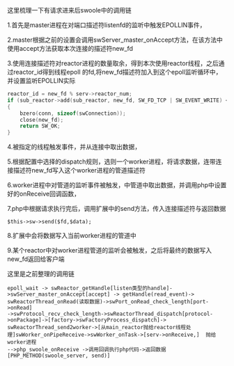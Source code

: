 

这里梳理一下有请求进来后swoole中的调用链

1.首先是master进程在对端口描述符listenfd的监听中触发EPOLLIN事件，

2.master根据之前的设置会调用swServer\_master\_onAccept方法，在该方法中使用accept方法获取本次连接的描述符new\_fd

3.使用连接描述符对reactor进程的数量取余，得到本次使用reactor线程，之后通过reactor\_id得到线程epoll 的fd,将new\_fd描述符加入到这个epoll监听循环中，并设置监听EPOLLIN实际

```c
reactor_id = new_fd % serv->reactor_num;
if (sub_reactor->add(sub_reactor, new_fd, SW_FD_TCP | SW_EVENT_WRITE) < 0)
{
    bzero(conn, sizeof(swConnection));
    close(new_fd);
    return SW_OK;
}
```

4.被指定的线程触发事件，并从连接中取出数据，

5.根据配置中选择的dispatch规则，选则一个worker进程，将请求数据，连带连接描述符new\_fd写入这个worker进程的管道描述符

6.worker进程中对管道的监听事件被触发，中管道中取出数据，并调用php中设置好的onReceive回调函数，

7.php中根据请求执行完后，调用扩展中的send方法，传入连接描述符与返回数据

```
$this->sw->send($fd,$data);
```

8.扩展中会将数据写入当前worker进程的管道中

9.某个reactor中对worker进程管道的监听会被触发，之后将最终的数据写入new\_fd返回给客户端



这里是之前整理的调用链

```
epoll_wait -> swReactor_getHandle[listen类型的handle]->swServer_master_onAccept[accept] -> getHandle(read_event)-> 
swReactorThread_onRead(读取数据)->swPort_onRead_check_length[port->onRead]
->swProtocol_recv_check_length->swReactorThread_dispatch[protocol->onPackage]->[factory->swFactoryProcess_dispatch]->
swReactorThread_send2worker->[从main_reactor抛给reactor线程处理]swWorker_onPipeReceive->swWorker_onTask->[serv->onReceive,]  抛给worker进程
-->php_swoole_onReceive ->调用回调执行php代码->返回数据[PHP_METHOD(swoole_server, send)]
```



